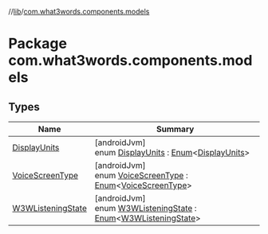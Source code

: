 //[lib](../../index.md)/[com.what3words.components.models](index.md)

# Package com.what3words.components.models

## Types

| Name | Summary |
|---|---|
| [DisplayUnits](-display-units/index.md) | [androidJvm]<br>enum [DisplayUnits](-display-units/index.md) : [Enum](https://kotlinlang.org/api/latest/jvm/stdlib/kotlin/-enum/index.html)<[DisplayUnits](-display-units/index.md)> |
| [VoiceScreenType](-voice-screen-type/index.md) | [androidJvm]<br>enum [VoiceScreenType](-voice-screen-type/index.md) : [Enum](https://kotlinlang.org/api/latest/jvm/stdlib/kotlin/-enum/index.html)<[VoiceScreenType](-voice-screen-type/index.md)> |
| [W3WListeningState](-w3-w-listening-state/index.md) | [androidJvm]<br>enum [W3WListeningState](-w3-w-listening-state/index.md) : [Enum](https://kotlinlang.org/api/latest/jvm/stdlib/kotlin/-enum/index.html)<[W3WListeningState](-w3-w-listening-state/index.md)> |
